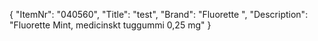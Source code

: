 {
  "ItemNr": "040560",
  "Title": "test",
  "Brand": "Fluorette ",
  "Description": "Fluorette Mint, medicinskt tuggummi 0,25 mg"
}